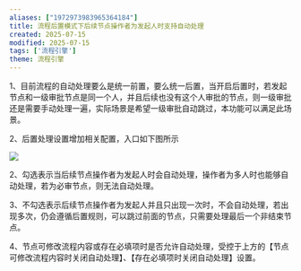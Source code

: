 ```yaml
---
aliases: ["1972973983965364184"]
title: 流程后置模式下后续节点操作者为发起人时支持自动处理
created: 2025-07-15
modified: 2025-07-15
tags: ['流程引擎']
theme: 流程引擎
---
```


1、目前流程的自动处理要么是统一前置，要么统一后置，当开启后置时，若发起节点和一级审批节点是同一个人，并且后续也没有这个人审批的节点，则一级审批还是需要手动处理一遍，实际场景是希望一级审批自动跳过，本功能可以满足此场景。

2、后置处理设置增加相关配置，入口如下图所示

![](094b6041285a4db9e1a52142e1b95a61.jpg)

2、勾选表示当后续节点操作者为发起人时会自动处理，操作者为多人时也能够自动处理，若为必审节点，则无法自动处理。

3、不勾选表示后续节点操作者为发起人并且只出现一次时，不会自动处理，若出现多次，仍会遵循后置规则，可以跳过前面的节点，只需要处理最后一个非结束节点。

4、节点可修改流程内容或存在必填项时是否允许自动处理，受控于上方的【节点可修改流程内容时关闭自动处理】、【存在必填项时关闭自动处理】设置。